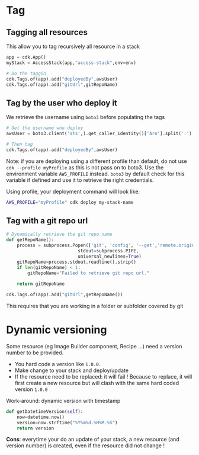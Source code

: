 # Tag 

## Tagging all resources
This allow you to tag recursively all resource in a stack
```python
app = cdk.App()
myStack = AccessStack(app,"access-stack",env=env)

# Do the taggin
cdk.Tags.of(app).add("deployedBy",awsUser)
cdk.Tags.of(app).add("gitUrl",gitRepoName)

```

## Tag by the user who deploy it
We retrieve the username using `boto3` before populating the tags
```python
# Get the username who deploy 
awsUser = boto3.client('sts',).get_caller_identity()['Arn'].split(':')[5]

# Then tag
cdk.Tags.of(app).add("deployedBy",awsUser)
```
Note: if you are deploying using a different profile than default, do not use `cdk --profile myProfile` as this is not pass on to boto3. 
Use the environment variable `AWS_PROFILE` instead. `boto3` by default check for this variable if defined and use it to retrieve the right credentials. 

Using profile, your deployment command will look like: 
```bash
AWS_PROFILE="myProfile" cdk deploy my-stack-name
```

## Tag with a git repo url
```python
# Dynamically retrieve the git repo name
def getRepoName():
    process = subprocess.Popen(['git', 'config', '--get','remote.origin.url'], 
                           stdout=subprocess.PIPE,
                           universal_newlines=True)
    gitRepoName=process.stdout.readline().strip()
    if len(gitRepoName) < 1:
        gitRepoName="Failed to retrieve git repo url."
    
    return gitRepoName

cdk.Tags.of(app).add("gitUrl",getRepoName())
```
This requires that you are working in a folder or subfolder covered by git

# Dynamic versioning
Some resource (eg Image Builder component, Recipe ...) need a version number to be provided. 
* You hard code a version like `1.0.0`.  
* Make change to your stack and deploy/update
* If the resource need to be replaced: it will fail ! Because to replace, it will first create a new resource but will clash with the same hard coded version `1.0.0`

Work-around: dynamic version with timestamp
```python
def getDatetimeVersion(self):
    now=datetime.now()
    version=now.strftime("%Y%m%d.%H%M.%S")
    return version
```
**Cons**: everytime your do an update of your stack, a new resource (and version number) is created, even if the resource did not change !
